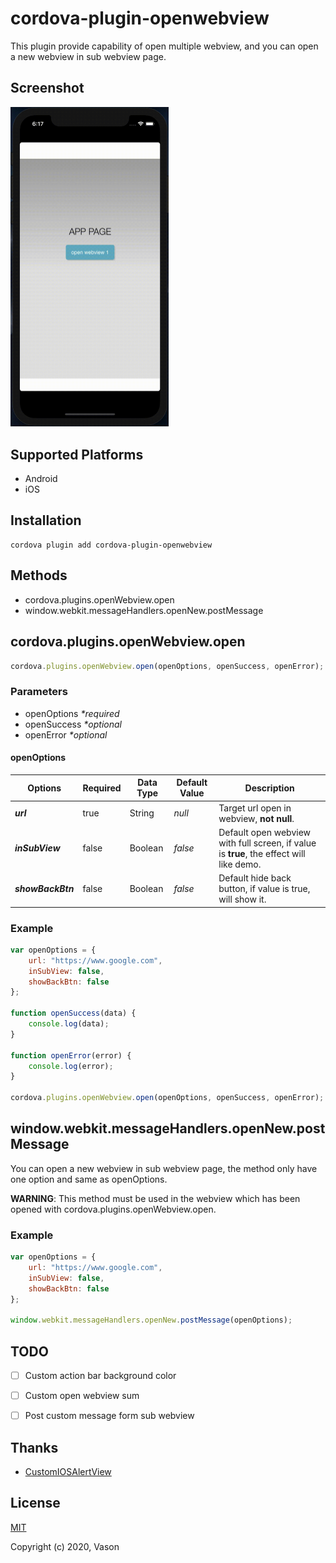 # cordova-plugin-openwebview

This plugin provide capability of open multiple webview, and you can open a new webview in sub webview page.

## Screenshot

<img src="res/demo.gif" alt="微信后台配置" style="zoom:50%;" />



## Supported Platforms

- Android
- iOS

## Installation



```
cordova plugin add cordova-plugin-openwebview
```



## Methods

- cordova.plugins.openWebview.open
- window.webkit.messageHandlers.openNew.postMessage



## cordova.plugins.openWebview.open

```javascript
cordova.plugins.openWebview.open(openOptions, openSuccess, openError);
```



### Parameters

- openOptions  *\*required* 
- openSuccess  *\*optional* 
- openError *\*optional* 



#### openOptions

| Options           | Required | Data Type | Default Value | Description                                                  |
| ----------------- | -------- | --------- | ------------- | ------------------------------------------------------------ |
| ***url***         | true     | String    | *null*        | Target url open in webview, **not null**.                    |
| ***inSubView***   | false    | Boolean   | *false*       | Default open webview with full screen, if value is **true**, the effect will like demo. |
| ***showBackBtn*** | false    | Boolean   | *false*       | Default hide back button, if value is true, will show it.    |



### Example

```javascript
var openOptions = {
    url: "https://www.google.com",
    inSubView: false,
    showBackBtn: false
};

function openSuccess(data) {
    console.log(data);
}

function openError(error) {
    console.log(error);
}

cordova.plugins.openWebview.open(openOptions, openSuccess, openError);
```



## window.webkit.messageHandlers.openNew.postMessage

You can open a new webview in sub webview page, the method only have one option and same as openOptions.

**WARNING**: This method must be used in the webview which has been opened with cordova.plugins.openWebview.open.

### Example

```javascript
var openOptions = {
    url: "https://www.google.com",
    inSubView: false,
    showBackBtn: false
};

window.webkit.messageHandlers.openNew.postMessage(openOptions);
```



## TODO

- [ ]  Custom action bar background color
- [ ]  Custom open webview sum
- [ ]  Post custom message form sub webview



## Thanks

- [CustomIOSAlertView](https://github.com/wimagguc/ios-custom-alertview) 



## License

[MIT](https://opensource.org/licenses/MIT)

Copyright (c) 2020, Vason